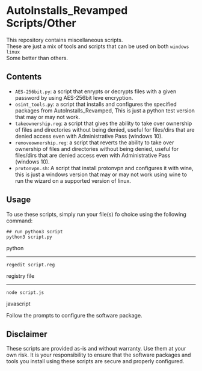 # AutoInstalls_Revamped Scripts/Other

This repository contains miscellaneous scripts.<br> These are just a mix of tools and scripts that can be used on both `windows` <br> `linux` <br> Some better than others.

## Contents

- `AES-256bit.py`: a script that enrypts or decrypts files with a given password by using AES-256bit leve encryption.
- `osint_tools.py`: a script that installs and configures the specified packages from AutoInstalls_Revamped, This is just a python test version that may or may not work.
- `takeownership.reg`: a script that gives the ability to take over ownership of files and directories without being denied, useful for files/dirs that are denied access even with Administrative Pass (windows 10).
- `removeownership.reg`: a script that reverts the ability to take over ownership of files and directories without being denied, useful for files/dirs that are denied access even with Administrative Pass (windows 10).
- `protonvpn.sh`: A script that install protonvpn and configures it with wine, this is just a windows version that may or may not work using wine to run the wizard on a supported version of linux.

## Usage

To use these scripts, simply run your file(s) fo choice using the following command:

```
## run python3 script
python3 script.py
```
python
* * * * * * * * * * *
```
regedit script.reg
```
registry file
* * * * * * * * * * *
```
node script.js
```
javascript

Follow the prompts to configure the software package.

## Disclaimer

These scripts are provided as-is and without warranty. Use them at your own risk. It is your responsibility to ensure that the software packages and tools you install using these scripts are secure and properly configured.

